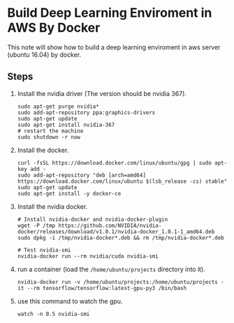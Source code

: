 # Build Deep Learning Enviroment in AWS By Docker 
This note will show how to build a deep learning enviroment in aws server (ubuntu 16.04) by docker.

## Steps
1. Install the nvidia driver (The version should be nvidia 367).
    ```
    sudo apt-get purge nvidia*
    sudo add-apt-repository ppa:graphics-drivers
    sudo apt-get update
    sudo apt-get install nvidia-367
    # restart the machine
    sudo shutdown -r now
    ```
2. Install the docker.
    ```
    curl -fsSL https://download.docker.com/linux/ubuntu/gpg | sudo apt-key add -
    sudo add-apt-repository "deb [arch=amd64] https://download.docker.com/linux/ubuntu $(lsb_release -cs) stable"
    sudo apt-get update
    sudo apt-get install -y docker-ce
    ```
3. Install the nvidia docker.
    ```
    # Install nvidia-docker and nvidia-docker-plugin
    wget -P /tmp https://github.com/NVIDIA/nvidia-docker/releases/download/v1.0.1/nvidia-docker_1.0.1-1_amd64.deb
    sudo dpkg -i /tmp/nvidia-docker*.deb && rm /tmp/nvidia-docker*.deb

    # Test nvidia-smi
    nvidia-docker run --rm nvidia/cuda nvidia-smi
    ```
4. run a container (load the `/home/ubuntu/projects` directory into it).
    ```
    nvidia-docker run -v /home/ubuntu/projects:/home/ubuntu/projects -it --rm tensorflow/tensorflow:latest-gpu-py3 /bin/bash
    ```
5. use this command to watch the gpu.
    ```
    watch -n 0.5 nvidia-smi
    ```